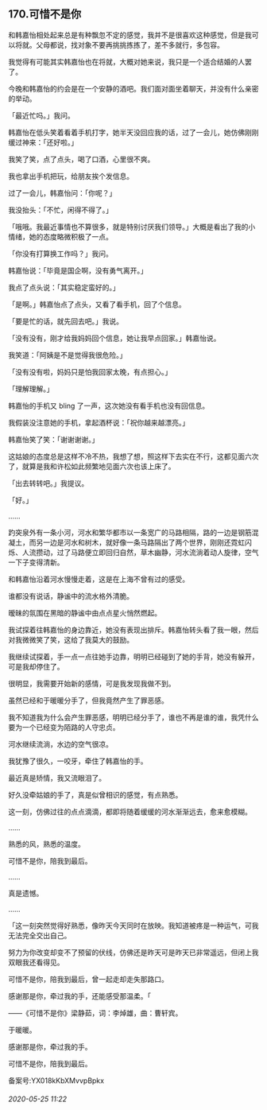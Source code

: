 ## 170.可惜不是你
和韩嘉怡相处起来总是有种飘忽不定的感觉，我并不是很喜欢这种感觉，但是我可以将就。父母都说，找对象不要再挑挑拣拣了，差不多就行，多包容。


我觉得有可能其实韩嘉怡也在将就，大概对她来说，我只是一个适合结婚的人罢了。


今晚和韩嘉怡的约会是在一个安静的酒吧。我们面对面坐着聊天，并没有什么亲密的举动。


「最近忙吗。」我问。


韩嘉怡在低头笑着看着手机打字，她半天没回应我的话，过了一会儿，她仿佛刚刚缓过神来：「还好啦。」


我笑了笑，点了点头，喝了口酒，心里很不爽。


我也拿出手机把玩，给朋友挨个发信息。


过了一会儿，韩嘉怡问：「你呢？」


我没抬头：「不忙，闲得不得了。」


「哦哦。我最近事情也不算很多，就是特别讨厌我们领导。」大概是看出了我的小情绪，她的态度略微积极了一点。


「你没有打算换工作吗？」我问。


韩嘉怡说：「毕竟是国企啊，没有勇气离开。」


我点了点头说：「其实稳定蛮好的。」


「是啊。」韩嘉怡点了点头，又看了看手机，回了个信息。


「要是忙的话，就先回去吧。」我说。


「没有没有，刚才给我妈妈回个信息，她让我早点回家。」韩嘉怡说。


我笑道：「阿姨是不是觉得我很危险。」


「没有没有啦，妈妈只是怕我回家太晚，有点担心。」


「理解理解。」


韩嘉怡的手机又 bling 了一声，这次她没有看手机也没有回信息。


我假装没注意她的手机，拿起酒杯说：「祝你越来越漂亮。」


韩嘉怡笑了笑：「谢谢谢谢。」


这姑娘的态度总是这样不冷不热，我想了想，照这样下去实在不行，这都见面六次了，就算是我和许松如此频繁地见面六次也该上床了。


「出去转转吧。」我提议。


「好。」


……


趵突泉外有一条小河，河水和繁华都市以一条宽广的马路相隔，路的一边是钢筋混凝土，而另一边是河水和树木，就好像一条马路隔出了两个世界，刚刚还霓虹闪烁、人流攒动，过了马路便立即回归自然，草木幽静，河水流淌着动人旋律，空气一下子变得清新。


和韩嘉怡沿着河水慢慢走着，这是在上海不曾有过的感受。


谁都没有说话，静谧中的流水格外清脆。


暧昧的氛围在黑暗的静谧中由点点星火悄然燃起。


我试探着往韩嘉怡的身边靠近，她没有表现出排斥。韩嘉怡转头看了我一眼，然后对我微微笑了笑，这给了我莫大的鼓励。


我继续试探着，手一点一点往她手边靠，明明已经碰到了她的手背，她没有躲开，可是我却停住了。


很明显，我需要开始新的感情，可是我发现我做不到。


虽然已经和于暖暖分手了，但我竟然产生了罪恶感。


我不知道我为什么会产生罪恶感，明明已经分手了，谁也不再是谁的谁，我凭什么要为一个已经变为陌路的人守忠贞。


河水继续流淌，水边的空气很凉。


我犹豫了很久，一咬牙，牵住了韩嘉怡的手。


最近真是矫情，我又流眼泪了。


好久没牵姑娘的手了，真是似曾相识的感觉，有点熟悉。


这一刻，仿佛过往的点点滴滴，都即将随着缓缓的河水渐渐远去，愈来愈模糊。


……


熟悉的风，熟悉的温度。


可惜不是你，陪我到最后。


……


真是遗憾。


……


「这一刻突然觉得好熟悉，像昨天今天同时在放映。我知道被疼是一种运气，可我无法完全交出自己。


努力为你改变却变不了预留的伏线，仿佛还是昨天可是昨天已非常遥远，但闭上我双眼我还看得见。


可惜不是你，陪我到最后，曾一起走却走失那路口。


感谢那是你，牵过我的手，还能感受那温柔。「


——《可惜不是你》梁静茹，词：李焯雄，曲：曹轩宾。


于暖暖。


感谢那是你，牵过我的手。


可惜不是你，陪我到最后。


备案号:YX018kKbXMvvpBpkx


###### 2020-05-25 11:22
